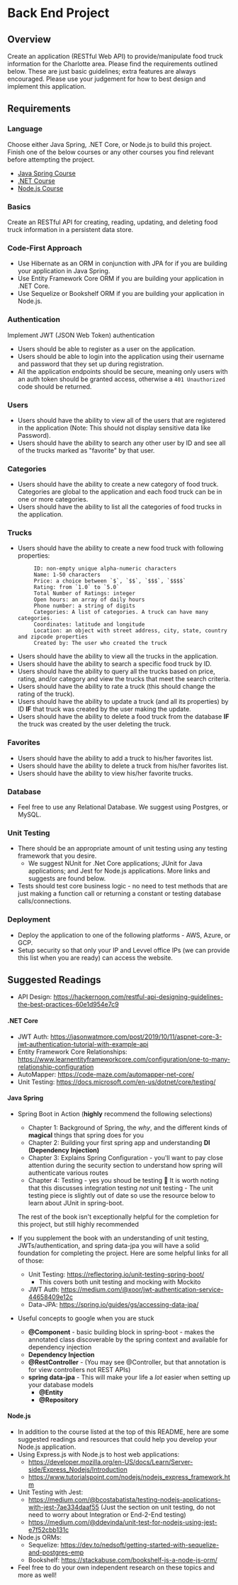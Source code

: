 # Back End Project

## Overview

Create an application (RESTful Web API) to provide/manipulate food truck information for the Charlotte area. Please find the requirements outlined below. These are just basic guidelines; extra features are always encouraged. Please use your judgement for how to best design and implement this application.

## Requirements

### Language

Choose either Java Spring, .NET Core, or Node.js to build this project. Finish one of the below courses or any other courses you find relevant before attempting the project.

- [Java Spring Course](https://www.udemy.com/spring-hibernate-tutorial/)
- [.NET Course](https://www.udemy.com/aspnet-core-20-e-commerce-web-site-based-on-microservices-and-docker/)
- [Node.js Course](https://www.udemy.com/course/the-complete-nodejs-developer-course-2/)

### Basics

Create an RESTful API for creating, reading, updating, and deleting food truck information in a persistent data store.

### Code-First Approach

- Use Hibernate as an ORM in conjunction with JPA for if you are building your application in Java Spring.
- Use Entity Framework Core ORM if you are building your application in .NET Core.
- Use Sequelize or Bookshelf ORM if you are building your application in Node.js.

### Authentication

Implement JWT (JSON Web Token) authentication

- Users should be able to register as a user on the application.
- Users should be able to login into the application using their username and password that they set up during registration.
- All the application endpoints should be secure, meaning only users with an auth token should be granted access, otherwise a `401 Unauthorized` code should be returned.

### Users

- Users should have the ability to view all of the users that are registered in the application (Note: This should not display sensitive data like Password).
- Users should have the ability to search any other user by ID and see all of the trucks marked as "favorite" by that user.

### Categories

- Users should have the ability to create a new category of food truck. Categories are global to the application and each food truck can be in one or more categories.
- Users should have the ability to list all the categories of food trucks in the application.

### Trucks

- Users should have the ability to create a new food truck with following properties:
  ```
       ID: non-empty unique alpha-numeric characters
       Name: 1-50 characters
       Price: a choice between `$`, `$$`, `$$$`, `$$$$`
       Rating: from `1.0` to `5.0`
       Total Number of Ratings: integer
       Open hours: an array of daily hours
       Phone number: a string of digits
       Categories: A list of categories. A truck can have many categories.
       Coordinates: latitude and longitude
       Location: an object with street address, city, state, country and zipcode properties
       Created by: The user who created the truck
  ```
- Users should have the ability to view all the trucks in the application.
- Users should have the ability to search a specific food truck by ID.
- Users should have the ability to query all the trucks based on price, rating, and/or category and view the trucks that meet the search criteria.
- Users should have the ability to rate a truck (this should change the rating of the truck).
- Users should have the ability to update a truck (and all its properties) by ID **IF** that truck was created by the user making the update.
- Users should have the ability to delete a food truck from the database **IF** the truck was created by the user deleting the truck.

### Favorites

- Users should have the ability to add a truck to his/her favorites list.
- Users should have the ability to delete a truck from his/her favorites list.
- Users should have the ability to view his/her favorite trucks.

### Database

- Feel free to use any Relational Database. We suggest using Postgres, or MySQL.

### Unit Testing

- There should be an appropriate amount of unit testing using any testing framework that you desire.
  - We suggest NUnit for .Net Core applications; JUnit for Java applications; and Jest for Node.js applications. More links and suggests are found below.
- Tests should test core business logic - no need to test methods that are just making a function call or returning a constant or testing database calls/connections.

### Deployment

- Deploy the application to one of the following platforms - AWS, Azure, or GCP.
- Setup security so that only your IP and Levvel office IPs (we can provide this list when you are ready) can access the website.

## Suggested Readings

- API Design: https://hackernoon.com/restful-api-designing-guidelines-the-best-practices-60e1d954e7c9

#### .NET Core

- JWT Auth: https://jasonwatmore.com/post/2019/10/11/aspnet-core-3-jwt-authentication-tutorial-with-example-api
- Entity Framework Core Relationships: https://www.learnentityframeworkcore.com/configuration/one-to-many-relationship-configuration
- AutoMapper: https://code-maze.com/automapper-net-core/
- Unit Testing: https://docs.microsoft.com/en-us/dotnet/core/testing/

#### Java Spring

- Spring Boot in Action (**highly** recommend the following selections)

  - Chapter 1: Background of Spring, the _why_, and the different kinds of **magical** things that spring does for you
  - Chapter 2: Building your first spring app and understanding **DI (Dependency Injection)**
  - Chapter 3: Explains Spring Configuration - you'll want to pay close attention during the security section to understand how spring will authenticate various routes
  - Chapter 4: Testing - yes you shoud be testing :eyes: It is worth noting that this discusses integration testing _not_ unit testing - The unit testing piece is slightly out of date so use the resource below to learn about JUnit in spring-boot.

  The rest of the book isn't exceptionally helpful for the completion for this project, but still highly recommended

- If you supplement the book with an understanding of unit testing, JWTs/authentication, and spring data-jpa you will have a solid foundation for completing the project. Here are some helpful links for all of those:
  - Unit Testing: https://reflectoring.io/unit-testing-spring-boot/
    - This covers both unit testing and mocking with Mockito
  - JWT Auth: https://medium.com/@xoor/jwt-authentication-service-44658409e12c
  - Data-JPA: https://spring.io/guides/gs/accessing-data-jpa/
- Useful concepts to google when you are stuck
  - **@Component** - basic building block in spring-boot - makes the annotated class discoverable by the spring context and available for dependency injection
  - **Dependency Injection**
  - **@RestController** - (You may see @Controller, but that annotation is for view controllers not REST APIs)
  - **spring data-jpa** - This will make your life a _lot_ easier when setting up your database models
    - **@Entity**
    - **@Repository**

#### Node.js

- In addition to the course listed at the top of this README, here are some suggested readings and resources that could help you develop your Node.js application.
- Using Express.js with Node.js to host web applications:
  - https://developer.mozilla.org/en-US/docs/Learn/Server-side/Express_Nodejs/Introduction
  - https://www.tutorialspoint.com/nodejs/nodejs_express_framework.htm
- Unit Testing with Jest:
  - https://medium.com/@bcostabatista/testing-nodejs-applications-with-jest-7ae334daaf55 (Just the section on unit testing, do not need to worry about Integration or End-2-End testing)
  - https://medium.com/@ddevinda/unit-test-for-nodejs-using-jest-e7f52cbb131c
- Node.js ORMs:
  - Sequelize: https://dev.to/nedsoft/getting-started-with-sequelize-and-postgres-emp
  - Bookshelf: https://stackabuse.com/bookshelf-js-a-node-js-orm/
- Feel free to do your own independent research on these topics and more as well!
